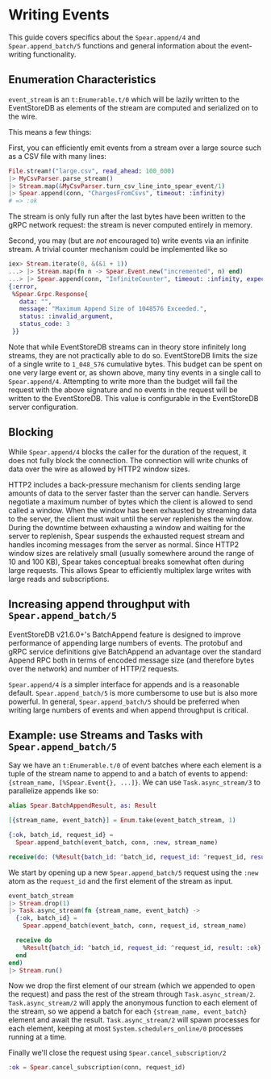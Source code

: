 # Writing Events

This guide covers specifics about the `Spear.append/4` and
`Spear.append_batch/5` functions and general information about the
event-writing functionality.

## Enumeration Characteristics

`event_stream` is an `t:Enumerable.t/0` which will be lazily written to the
EventStoreDB as elements of the stream are computed and serialized on to the
wire.

This means a few things:

First, you can efficiently emit events from a stream over a large source
such as a CSV file with many lines:

```elixir
File.stream!("large.csv", read_ahead: 100_000)
|> MyCsvParser.parse_stream()
|> Stream.map(&MyCsvParser.turn_csv_line_into_spear_event/1)
|> Spear.append(conn, "ChargesFromCsvs", timeout: :infinity)
# => :ok
```

The stream is only fully run after the last bytes have been written to
the gRPC network request: the stream is never computed entirely in memory.

Second, you may (but are _not_ encouraged to) write events via an infinite
stream. A trivial counter mechanism could be implemented like so

```elixir
iex> Stream.iterate(0, &(&1 + 1))
...> |> Stream.map(fn n -> Spear.Event.new("incremented", n) end)
...> |> Spear.append(conn, "InfiniteCounter", timeout: :infinity, expect: :empty)
{:error,
 %Spear.Grpc.Response{
   data: "",
   message: "Maximum Append Size of 1048576 Exceeded.",
   status: :invalid_argument,
   status_code: 3
 }}
```

Note that while EventStoreDB streams can in theory store infinitely long
streams, they are not practically able to do so. EventStoreDB limits the size
of a single write to `1_048_576` cumulative bytes. This budget can be spent
on one very large event or, as shown above, many tiny events in a single
call to `Spear.append/4`. Attempting to write more than the budget will fail
the request with the above signature and no events in the request will be
written to the EventStoreDB. This value is configurable in the EventStoreDB
server configuration.

## Blocking

While `Spear.append/4` blocks the caller for the duration of the request,
it does not fully block the connection. The connection will write chunks of
data over the wire as allowed by HTTP2 window sizes.

HTTP2 includes a back-pressure mechanism for clients sending large amounts
of data to the server faster than the server can handle. Servers negotiate
a maximum number of bytes which the client is allowed to send called a window.
When the window has been exhausted by streaming data to the server, the client
must wait until the server replenishes the window. During the downtime between
exhausting a window and waiting for the server to replenish, Spear suspends
the exhausted request stream and handles incoming messages from the server
as normal. Since HTTP2 window sizes are relatively small (usually somewhere
around the range of 10 and 100 KB), Spear takes conceptual breaks somewhat
often during large requests. This allows Spear to efficiently multiplex large
writes with large reads and subscriptions.

## Increasing append throughput with `Spear.append_batch/5`

EventStoreDB v21.6.0+'s BatchAppend feature is designed to improve performance
of appending large numbers of events. The protobuf and gRPC service definitions
give BatchAppend an advantage over the standard Append RPC both in terms
of encoded message size (and therefore bytes over the network) and number of
HTTP/2 requests.

`Spear.append/4` is a simpler interface for appends and is a reasonable
default. `Spear.append_batch/5` is more cumbersome to use but is also more
powerful. In general, `Spear.append_batch/5` should be preferred when
writing large numbers of events and when append throughput is critical.

## Example: use Streams and Tasks with `Spear.append_batch/5`

Say we have an `t:Enumerable.t/0` of event batches where each element is
a tuple of the stream name to append to and a batch of events to append:
`{stream_name, [%Spear.Event{}, ...]}`. We can use `Task.async_stream/3`
to parallelize appends like so:

```elixir
alias Spear.BatchAppendResult, as: Result

[{stream_name, event_batch}] = Enum.take(event_batch_stream, 1)

{:ok, batch_id, request_id} =
  Spear.append_batch(event_batch, conn, :new, stream_name)

receive(do: (%Result{batch_id: ^batch_id, request_id: ^request_id, result: :ok} -> :ok))
```

We start by opening up a new `Spear.append_batch/5` request using the `:new`
atom as the `request_id` and the first element of the stream as input.

```elixir
event_batch_stream
|> Stream.drop(1)
|> Task.async_stream(fn {stream_name, event_batch} ->
  {:ok, batch_id} =
    Spear.append_batch(event_batch, conn, request_id, stream_name)

  receive do
    %Result{batch_id: ^batch_id, request_id: ^request_id, result: :ok} -> :ok
  end
end)
|> Stream.run()
```

Now we drop the first element of our stream (which we appended to open the
request) and pass the rest of the stream through `Task.async_stream/2`.
`Task.async_stream/2` will apply the anonymous function to each element
of the stream, so we append a batch for each `{stream_name, event_batch}`
element and await the result. `Task.async_stream/2` will spawn processes
for each element, keeping at most `System.schedulers_online/0` processes
running at a time.

Finally we'll close the request using `Spear.cancel_subscription/2`

```elixir
:ok = Spear.cancel_subscription(conn, request_id)
```
